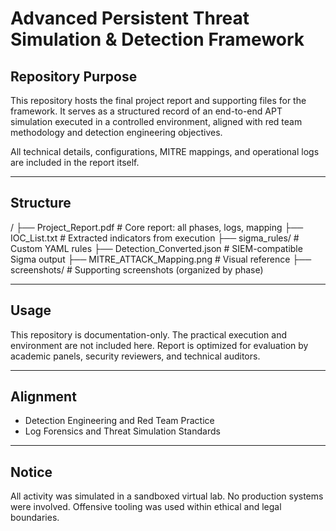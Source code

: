 # Advanced Persistent Threat Simulation & Detection Framework 

## Repository Purpose

This repository hosts the final project report and supporting files for the framework. It serves as a structured record of an end-to-end APT simulation executed in a controlled environment, aligned with red team methodology and detection engineering objectives.

All technical details, configurations, MITRE mappings, and operational logs are included in the report itself.

---

## Structure

/
├── Project_Report.pdf # Core report: all phases, logs, mapping
├── IOC_List.txt # Extracted indicators from execution
├── sigma_rules/ # Custom YAML rules
├── Detection_Converted.json # SIEM-compatible Sigma output
├── MITRE_ATTACK_Mapping.png # Visual reference
├── screenshots/ # Supporting screenshots (organized by phase)


---

## Usage

This repository is documentation-only. The practical execution and environment are not included here. Report is optimized for evaluation by academic panels, security reviewers, and technical auditors.

---

## Alignment

- Detection Engineering and Red Team Practice
- Log Forensics and Threat Simulation Standards

---

## Notice

All activity was simulated in a sandboxed virtual lab. No production systems were involved. Offensive tooling was used within ethical and legal boundaries.
